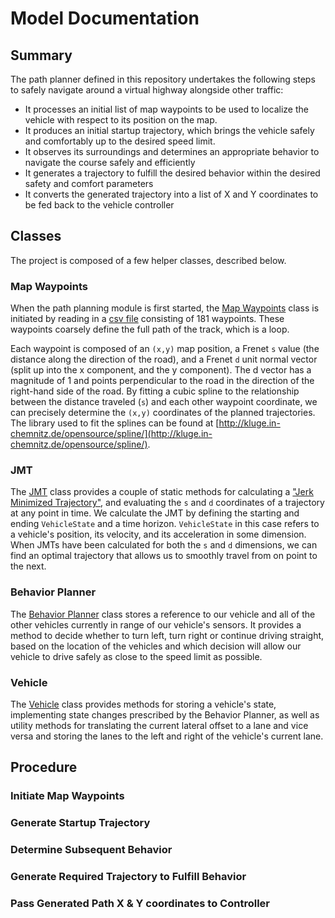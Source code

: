 # Model Documentation

## Summary

The path planner defined in this repository undertakes the following steps to safely navigate around a virtual highway alongside other traffic:

  - It processes an initial list of map waypoints to be used to localize the vehicle with respect to its position on the map.
  - It produces an initial startup trajectory, which brings the vehicle safely and comfortably up to the desired speed limit.
  - It observes its surroundings and determines an appropriate behavior to navigate the course safely and efficiently
  - It generates a trajectory to fulfill the desired behavior within the desired safety and comfort parameters
  - It converts the generated trajectory into a list of X and Y coordinates to be fed back to the vehicle controller

## Classes

The project is composed of a few helper classes, described below.

### Map Waypoints

When the path planning module is first started, the [Map Waypoints](src/map-waypoints.h) class is initiated by reading in a [csv file](data/highway_map.csv) consisting of 181 waypoints. These waypoints coarsely define the full path of the track, which is a loop.

Each waypoint is composed of an `(x,y)` map position, a Frenet `s` value (the distance along the direction of the road), and a Frenet `d` unit normal vector (split up into the x component, and the y component). The d vector has a magnitude of 1 and points perpendicular to the road in the direction of the right-hand side of the road. By fitting a cubic spline to the relationship between the distance traveled (`s`) and each other waypoint coordinate, we can precisely determine the `(x,y)` coordinates of the planned trajectories. The library used to fit the splines can be found at [http://kluge.in-chemnitz.de/opensource/spline/](http://kluge.in-chemnitz.de/opensource/spline/).

### JMT

The [JMT](src/jmt.h) class provides a couple of static methods for calculating a ["Jerk Minimized Trajectory"](http://www.shadmehrlab.org/book/minimum_jerk/minimumjerk.htm), and evaluating the `s` and `d` coordinates of a trajectory at any point in time. We calculate the JMT by defining the starting and ending `VehicleState` and a time horizon. `VehicleState` in this case refers to a vehicle's position, its velocity, and its acceleration in some dimension. When JMTs have been calculated for both the `s` and `d` dimensions, we can find an optimal trajectory that allows us to smoothly travel from on point to the next.

### Behavior Planner

The [Behavior Planner](src/behavior-planner.h) class stores a reference to our vehicle and all of the other vehicles currently in range of our vehicle's sensors. It provides a method to decide whether to turn left, turn right or continue driving straight, based on the location of the vehicles and which decision will allow our vehicle to drive safely as close to the speed limit as possible.

### Vehicle

The [Vehicle](src/vehicle.h) class provides methods for storing a vehicle's state, implementing state changes prescribed by the Behavior Planner, as well as utility methods for translating the current lateral offset to a lane and vice versa and storing the lanes to the left and right of the vehicle's current lane.

## Procedure

### Initiate Map Waypoints

### Generate Startup Trajectory

### Determine Subsequent Behavior

### Generate Required Trajectory to Fulfill Behavior

### Pass Generated Path X & Y coordinates to Controller
